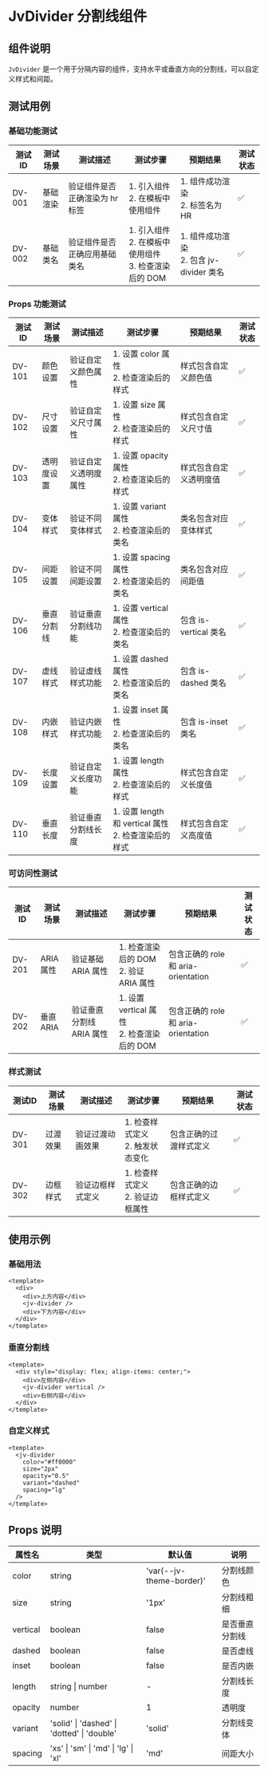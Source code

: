 # JvDivider 分割线组件

## 组件说明
`JvDivider` 是一个用于分隔内容的组件，支持水平或垂直方向的分割线，可以自定义样式和间距。

## 测试用例

### 基础功能测试
| 测试ID | 测试场景 | 测试描述 | 测试步骤 | 预期结果 | 测试状态 |
|--------|----------|----------|----------|----------|----------|
| DV-001 | 基础渲染 | 验证组件是否正确渲染为 hr 标签 | 1. 引入组件<br>2. 在模板中使用组件 | 1. 组件成功渲染<br>2. 标签名为 HR | ✅ |
| DV-002 | 基础类名 | 验证组件是否正确应用基础类名 | 1. 引入组件<br>2. 在模板中使用组件<br>3. 检查渲染后的 DOM | 1. 组件成功渲染<br>2. 包含 jv-divider 类名 | ✅ |

### Props 功能测试
| 测试ID | 测试场景 | 测试描述 | 测试步骤 | 预期结果 | 测试状态 |
|--------|----------|----------|----------|----------|----------|
| DV-101 | 颜色设置 | 验证自定义颜色属性 | 1. 设置 color 属性<br>2. 检查渲染后的样式 | 样式包含自定义颜色值 | ✅ |
| DV-102 | 尺寸设置 | 验证自定义尺寸属性 | 1. 设置 size 属性<br>2. 检查渲染后的样式 | 样式包含自定义尺寸值 | ✅ |
| DV-103 | 透明度设置 | 验证自定义透明度属性 | 1. 设置 opacity 属性<br>2. 检查渲染后的样式 | 样式包含自定义透明度值 | ✅ |
| DV-104 | 变体样式 | 验证不同变体样式 | 1. 设置 variant 属性<br>2. 检查渲染后的类名 | 类名包含对应变体样式 | ✅ |
| DV-105 | 间距设置 | 验证不同间距设置 | 1. 设置 spacing 属性<br>2. 检查渲染后的类名 | 类名包含对应间距值 | ✅ |
| DV-106 | 垂直分割线 | 验证垂直分割线功能 | 1. 设置 vertical 属性<br>2. 检查渲染后的类名 | 包含 is-vertical 类名 | ✅ |
| DV-107 | 虚线样式 | 验证虚线样式功能 | 1. 设置 dashed 属性<br>2. 检查渲染后的类名 | 包含 is-dashed 类名 | ✅ |
| DV-108 | 内嵌样式 | 验证内嵌样式功能 | 1. 设置 inset 属性<br>2. 检查渲染后的类名 | 包含 is-inset 类名 | ✅ |
| DV-109 | 长度设置 | 验证自定义长度功能 | 1. 设置 length 属性<br>2. 检查渲染后的样式 | 样式包含自定义长度值 | ✅ |
| DV-110 | 垂直长度 | 验证垂直分割线长度 | 1. 设置 length 和 vertical 属性<br>2. 检查渲染后的样式 | 样式包含自定义高度值 | ✅ |

### 可访问性测试
| 测试ID | 测试场景 | 测试描述 | 测试步骤 | 预期结果 | 测试状态 |
|--------|----------|----------|----------|----------|----------|
| DV-201 | ARIA 属性 | 验证基础 ARIA 属性 | 1. 检查渲染后的 DOM<br>2. 验证 ARIA 属性 | 包含正确的 role 和 aria-orientation | ✅ |
| DV-202 | 垂直 ARIA | 验证垂直分割线 ARIA 属性 | 1. 设置 vertical 属性<br>2. 检查渲染后的 DOM | 包含正确的 role 和 aria-orientation | ✅ |

### 样式测试
| 测试ID | 测试场景 | 测试描述 | 测试步骤 | 预期结果 | 测试状态 |
|--------|----------|----------|----------|----------|----------|
| DV-301 | 过渡效果 | 验证过渡动画效果 | 1. 检查样式定义<br>2. 触发状态变化 | 包含正确的过渡样式定义 | ✅ |
| DV-302 | 边框样式 | 验证边框样式定义 | 1. 检查样式定义<br>2. 验证边框属性 | 包含正确的边框样式定义 | ✅ |

## 使用示例

### 基础用法
```vue
<template>
  <div>
    <div>上方内容</div>
    <jv-divider />
    <div>下方内容</div>
  </div>
</template>
```

### 垂直分割线
```vue
<template>
  <div style="display: flex; align-items: center;">
    <div>左侧内容</div>
    <jv-divider vertical />
    <div>右侧内容</div>
  </div>
</template>
```

### 自定义样式
```vue
<template>
  <jv-divider
    color="#ff0000"
    size="2px"
    opacity="0.5"
    variant="dashed"
    spacing="lg"
  />
</template>
```

## Props 说明

| 属性名 | 类型 | 默认值 | 说明 |
|--------|------|--------|------|
| color | string | 'var(--jv-theme-border)' | 分割线颜色 |
| size | string | '1px' | 分割线粗细 |
| vertical | boolean | false | 是否垂直分割线 |
| dashed | boolean | false | 是否虚线 |
| inset | boolean | false | 是否内嵌 |
| length | string \| number | - | 分割线长度 |
| opacity | number | 1 | 透明度 |
| variant | 'solid' \| 'dashed' \| 'dotted' \| 'double' | 'solid' | 分割线变体 |
| spacing | 'xs' \| 'sm' \| 'md' \| 'lg' \| 'xl' | 'md' | 间距大小 |
